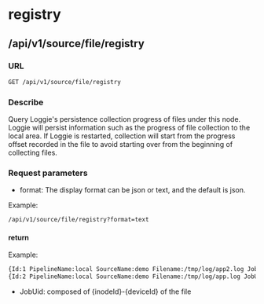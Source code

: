 # registry

## /api/v1/source/file/registry

### **URL**

```bash
GET /api/v1/source/file/registry
```

### Describe

Query Loggie's persistence collection progress of files under this node.  
Loggie will persist information such as the progress of file collection to the local area. If Loggie is restarted, collection will start from the progress offset recorded in the file to avoid starting over from the beginning of collecting files.

### Request parameters

- format: The display format can be json or text, and the default is json.

Example:

```bash
/api/v1/source/file/registry?format=text
```

#### return

Example:

```bash
{Id:1 PipelineName:local SourceName:demo Filename:/tmp/log/app2.log JobUid:75064440-16777234 Offset:259 CollectTime:2023-07-17 20:19:04.846 Version:0.0.1 LineNumber:9} 
{Id:2 PipelineName:local SourceName:demo Filename:/tmp/log/app.log JobUid:75610913-16777234 Offset:0 CollectTime:2023-07-17 20:19:12.343 Version:0.0.1 LineNumber:0} 
```

- JobUid: composed of {inodeId}-{deviceId} of the file
